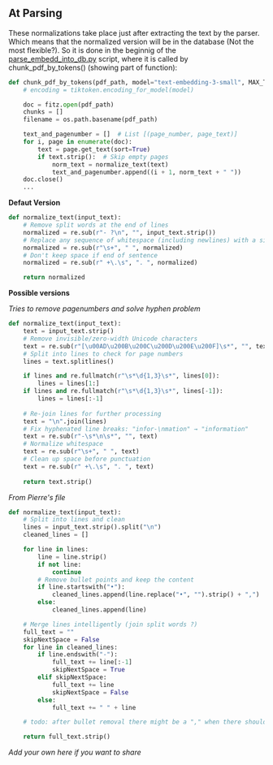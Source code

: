 ## At Parsing
These normalizations take place just after extracting the text by the parser. Which means that the normalized version will be in the database (Not the most flexible?). So it is done in the beginnig of the [parse_embedd_into_db.py](https://github.com/dc91/RAG/blob/main/parse_embedd_into_db.py) script, where it is called by chunk_pdf_by_tokens() (showing part of function):
 
```python
def chunk_pdf_by_tokens(pdf_path, model="text-embedding-3-small", MAX_TOKENS=MAX_TOKENS, OVERLAP=OVERLAP):
    # encoding = tiktoken.encoding_for_model(model)

    doc = fitz.open(pdf_path)
    chunks = []
    filename = os.path.basename(pdf_path)

    text_and_pagenumber = []  # List [(page_number, page_text)]
    for i, page in enumerate(doc):
        text = page.get_text(sort=True)
        if text.strip():  # Skip empty pages
            norm_text = normalize_text(text)
            text_and_pagenumber.append((i + 1, norm_text + " "))
    doc.close()
    ...
```

**Defaut Version**

```python
def normalize_text(input_text):
    # Remove split words at the end of lines
    normalized = re.sub(r"- ?\n", "", input_text.strip())
    # Replace any sequence of whitespace (including newlines) with a single space
    normalized = re.sub(r"\s+", " ", normalized)
    # Don't keep space if end of sentence
    normalized = re.sub(r" +\.\s", ". ", normalized)

    return normalized
```

**Possible versions**

*Tries to remove pagenumbers and solve hyphen problem*

```python
def normalize_text(input_text):
    text = input_text.strip()
    # Remove invisible/zero-width Unicode characters
    text = re.sub(r"[\u00AD\u200B\u200C\u200D\u200E\u200F]\s*", "", text)
    # Split into lines to check for page numbers
    lines = text.splitlines()

    if lines and re.fullmatch(r"\s*\d{1,3}\s*", lines[0]):
        lines = lines[1:]
    if lines and re.fullmatch(r"\s*\d{1,3}\s*", lines[-1]):
        lines = lines[:-1]
        
    # Re-join lines for further processing
    text = "\n".join(lines)
    # Fix hyphenated line breaks: "infor-\nmation" → "information"
    text = re.sub(r"-\s*\n\s*", "", text)
    # Normalize whitespace
    text = re.sub(r"\s+", " ", text)
    # Clean up space before punctuation
    text = re.sub(r" +\.\s", ". ", text)
    
    return text.strip()
```

*From Pierre's file*
```python
def normalize_text(input_text):
    # Split into lines and clean
    lines = input_text.strip().split("\n")
    cleaned_lines = []

    for line in lines:
        line = line.strip()
        if not line:
            continue
        # Remove bullet points and keep the content
        if line.startswith("•"):
            cleaned_lines.append(line.replace("•", "").strip() + ",")
        else:
            cleaned_lines.append(line)

    # Merge lines intelligently (join split words ?)
    full_text = ""
    skipNextSpace = False
    for line in cleaned_lines:
        if line.endswith("-"):
            full_text += line[:-1]
            skipNextSpace = True
        elif skipNextSpace:
            full_text += line
            skipNextSpace = False
        else:
            full_text += " " + line

    # todo: after bullet removal there might be a "," when there should be a "."

    return full_text.strip()
```
*Add your own here if you want to share*
